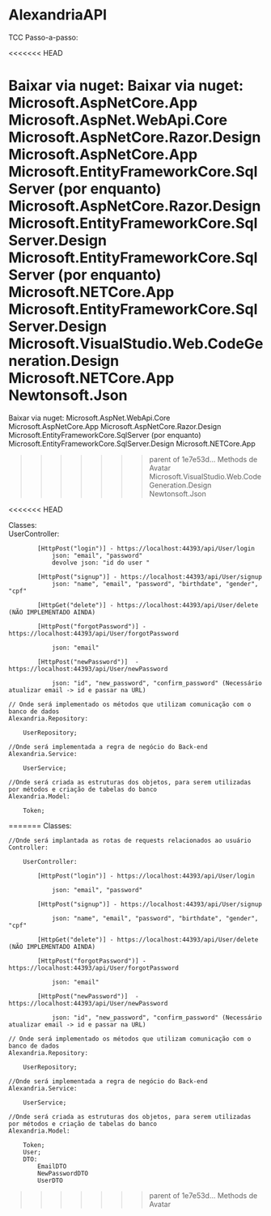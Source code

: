 # AlexandriaAPI
TCC
Passo-a-passo:

<<<<<<< HEAD

 Baixar via nuget: 
	Baixar via nuget: 
Microsoft.AspNetCore.App	
Microsoft.AspNet.WebApi.Core			  
Microsoft.AspNetCore.Razor.Design	
Microsoft.AspNetCore.App
Microsoft.EntityFrameworkCore.SqlServer (por enquanto)	Microsoft.AspNetCore.Razor.Design
Microsoft.EntityFrameworkCore.SqlServer.Design	
Microsoft.EntityFrameworkCore.SqlServer (por enquanto)
Microsoft.NETCore.App	Microsoft.EntityFrameworkCore.SqlServer.Design
Microsoft.VisualStudio.Web.CodeGeneration.Design	
Microsoft.NETCore.App
Newtonsoft.Json	
=======
Baixar via nuget: 
Microsoft.AspNet.WebApi.Core			  
Microsoft.AspNetCore.App
Microsoft.AspNetCore.Razor.Design
Microsoft.EntityFrameworkCore.SqlServer (por enquanto)
Microsoft.EntityFrameworkCore.SqlServer.Design
Microsoft.NETCore.App
>>>>>>> parent of 1e7e53d... Methods de Avatar
Microsoft.VisualStudio.Web.CodeGeneration.Design
Newtonsoft.Json


<<<<<<< HEAD


 Classes:	
	UserController:			

 			[HttpPost("login")] - https://localhost:44393/api/User/login			
 				json: "email", "password"
				devolve json: "id do user "

 			[HttpPost("signup")] - https://localhost:44393/api/User/signup				
 				json: "name", "email", "password", "birthdate", "gender", "cpf"

 			[HttpGet("delete")] - https://localhost:44393/api/User/delete (NÃO IMPLEMENTADO AINDA)			

 			[HttpPost("forgotPassword")] - https://localhost:44393/api/User/forgotPassword				

 				json: "email"

 			[HttpPost("newPassword")]  - https://localhost:44393/api/User/newPassword				

 				json: "id", "new_password", "confirm_password" (Necessário atualizar email -> id e passar na URL)

 	// Onde será implementado os métodos que utilizam comunicação com o banco de dados
	Alexandria.Repository:		

 		UserRepository;			

 	//Onde será implementada a regra de negócio do Back-end
	Alexandria.Service:		

		UserService;			

	//Onde será criada as estruturas dos objetos, para serem utilizadas por métodos e criação de tabelas do banco
	Alexandria.Model:		

 		Token;			
=======
Classes:

	//Onde será implantada as rotas de requests relacionados ao usuário
	Controller:	
		
		UserController:
		
			[HttpPost("login")] - https://localhost:44393/api/User/login
			
				json: "email", "password"
				
			[HttpPost("signup")] - https://localhost:44393/api/User/signup
			
				json: "name", "email", "password", "birthdate", "gender", "cpf"

			[HttpGet("delete")] - https://localhost:44393/api/User/delete (NÃO IMPLEMENTADO AINDA)
        
			[HttpPost("forgotPassword")] - https://localhost:44393/api/User/forgotPassword
			
				json: "email"
        
			[HttpPost("newPassword")]  - https://localhost:44393/api/User/newPassword
			
				json: "id", "new_password", "confirm_password" (Necessário atualizar email -> id e passar na URL)
    
	// Onde será implementado os métodos que utilizam comunicação com o banco de dados
	Alexandria.Repository:
	
		UserRepository;
	
	//Onde será implementada a regra de negócio do Back-end
	Alexandria.Service:
		
		UserService;
	
	//Onde será criada as estruturas dos objetos, para serem utilizadas por métodos e criação de tabelas do banco
	Alexandria.Model:
		
		Token;
		User;
		DTO:
			EmailDTO
			NewPasswordDTO
			UserDTO

	


	
>>>>>>> parent of 1e7e53d... Methods de Avatar

